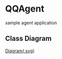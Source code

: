 # QQAgent
sample agent application

## Class Diagram
[Diagram(.svg)](Assets/docs/QQAgentInputOutputDiagram.svg)
